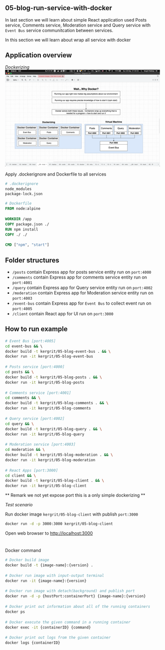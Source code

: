 ## 05-blog-run-service-with-docker

In last section we will learn about simple React application used Posts service, Comments service, Moderation service and Query service with `Event Bus` service communitcation between services.

In this section we will learn about wrap all service with docker

## Application overview
*Dockerizing*
![Dockerizing](assets/images/dockerizing.png)


Apply .dockerignore and Dockerfile to all services
```sh
# .dockerignore
node_modules
package-lock.json
```

```dockerfile
# Dockerfile
FROM node:alpine

WORKDIR /app
COPY package.json ./
RUN npm install
COPY ./ ./

CMD ["npm", "start"]
```

## Folder structures
- `/posts` contain Express app for posts service entity run on `port:4000`
- `/comments` contain Express app for comments service entity run on `port:4001`
- `/query` contain Express app for Query service entity run on `port:4002`
- `/moderation` contain Express app for Moderation service entity run on `port:4003`
- `/event-bus` contain Express app for `Event Bus` to collect event run on `port:4005`
- `/client` contain React app for UI run on `port:3000`

## How to run example
```sh
# Event Bus [port:4005]
cd event-bus && \ 
docker build -t kergrit/05-blog-event-bus . && \
docker run -it kergrit/05-blog-event-bus

# Posts service [port:4000]
cd posts && \
docker build -t kergrit/05-blog-posts . && \
docker run -it kergrit/05-blog-posts

# Comments service [port:4001]
cd comments && \
docker build -t kergrit/05-blog-comments . && \
docker run -it kergrit/05-blog-comments

# Query service [port:4002]
cd query && \
docker build -t kergrit/05-blog-query . && \
docker run -it kergrit/05-blog-query

# Moderation service [port:4003]
cd moderation && \
docker build -t kergrit/05-blog-moderation . && \
docker run -it kergrit/05-blog-moderation

# React Apps [port:3000]
cd client && \
docker build -t kergrit/05-blog-client . && \
docker run -it kergrit/05-blog-client

```
** Remark we not yet expose port this is a only simple dockerizing **

*Test scenario*

Run docker image `kergrit/05-blog-client` with publish `port:3000`
```sh
docker run -d -p 3000:3000 kergrit/05-blog-client
```
Open web browser to [http://localhost:3000](http://localhost:3000)


# 
Docker command
```sh
# Docker build image
docker build -t {image-name}:{version} .

# Docker run image with input-output terminal
docker run -it {image-name}:{version}

# Docker run image with detach(background) and publish port
docker run -d -p {hostPort:containerPort} {image-name}:{version}

# Docker print out information about all of the running containers
docker ps

# Docker execute the given command in a running container
docker exec -it {containerID} {command}

# Docker print out logs from the given container
docker logs {containerID}

```